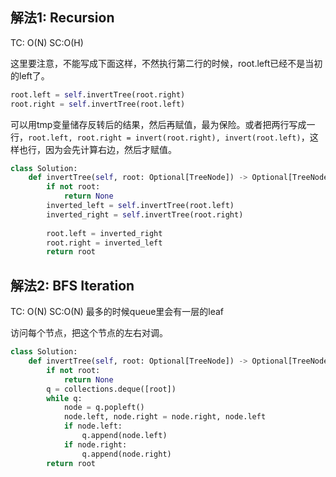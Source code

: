 ## 解法1: Recursion

TC: O(N) SC:O(H)

这里要注意，不能写成下面这样，不然执行第二行的时候，root.left已经不是当初的left了。
```py
root.left = self.invertTree(root.right)
root.right = self.invertTree(root.left)
```

可以用tmp变量储存反转后的结果，然后再赋值，最为保险。或者把两行写成一行，`root.left, root.right = invert(root.right), invert(root.left)`，这样也行，因为会先计算右边，然后才赋值。
```py
class Solution:
    def invertTree(self, root: Optional[TreeNode]) -> Optional[TreeNode]:
        if not root:
            return None
        inverted_left = self.invertTree(root.left)
        inverted_right = self.invertTree(root.right)
        
        root.left = inverted_right
        root.right = inverted_left
        return root
```

## 解法2: BFS Iteration

TC: O(N) SC:O(N) 最多的时候queue里会有一层的leaf

访问每个节点，把这个节点的左右对调。

```py
class Solution:
    def invertTree(self, root: Optional[TreeNode]) -> Optional[TreeNode]:
        if not root:
            return None
        q = collections.deque([root])
        while q:
            node = q.popleft()
            node.left, node.right = node.right, node.left
            if node.left:
                q.append(node.left)
            if node.right:
                q.append(node.right)
        return root
```
